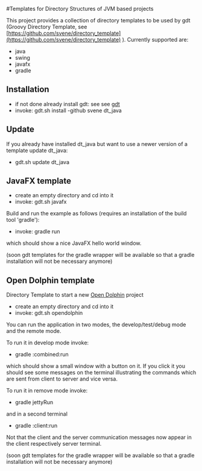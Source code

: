 
#Templates for Directory Structures of JVM based projects

This project provides a collection of directory templates to be used by
gdt (Groovy Directory Template, see [https://github.com/svene/directory_template](https://github.com/svene/directory_template) ).
Currently supported are:

* java
* swing
* javafx
* gradle

## Installation
* if not done already install gdt: see see [gdt](https://github.com/svene/directory_template)
* invoke: gdt.sh install -github svene dt_java

## Update
If you already have installed dt_java but want to use a newer version of a template update dt_java:

* gdt.sh update dt_java

## JavaFX template

* create an empty directory and cd into it
* invoke: gdt.sh javafx

Build and run the example as follows (requires an installation of the build tool 'gradle'):

* invoke: gradle run

which should show a nice JavaFX hello world window.

(soon gdt templates for the gradle wrapper will be available so that a gradle installation will not be necessary anymore)

## Open Dolphin template

Directory Template to start a new [Open Dolphin](https://github.com/canoo/open-dolphin) project

* create an empty directory and cd into it
* invoke: gdt.sh opendolphin

You can run the application in two modes, the develop/test/debug mode and the remote mode.

To run it in develop mode invoke:

* gradle :combined:run

which should show a small window with a button on it. If you click it you should see some messages
on the terminal illustrating the commands which are sent from client to server and vice versa.


To run it in remove mode invoke:

* gradle jettyRun

and in a second terminal

* gradle :client:run

Not that the client and the server communication messages now appear in the client respectively server terminal.

(soon gdt templates for the gradle wrapper will be available so that a gradle installation will not be necessary anymore)
